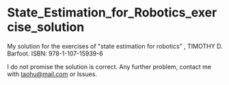 # State_Estimation_for_Robotics_exercise_solution
My solution for the exercises of "state estimation for robotics" , TIMOTHY D. Barfoot. ISBN: 978-1-107-15939-6

I do not promise the solution is correct. Any further problem, contact me with taohu@mail.com or Issues.
